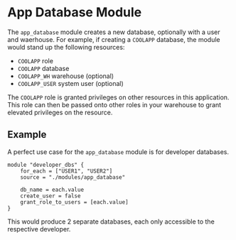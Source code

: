 # App Database Module

The `app_database` module creates a new database, optionally with a user and waerhouse. For example, if creating a `COOLAPP` database, the module would stand up the following resources:

- `COOLAPP` role
- `COOLAPP` database
- `COOLAPP_WH` warehouse (optional)
- `COOLAPP_USER` system user (optional)

The `COOLAPP` role is granted privileges on other resources in this application. This role can then be passed onto other roles in your warehouse to grant elevated privileges on the resource.

## Example

A perfect use case for the `app_database` module is for developer databases.

```{terraform}
module "developer_dbs" {
    for_each = ["USER1", "USER2"]
    source = "./modules/app_database"

    db_name = each.value
    create_user = false
    grant_role_to_users = [each.value]
}
```

This would produce 2 separate databases, each only accessible to the respective developer.